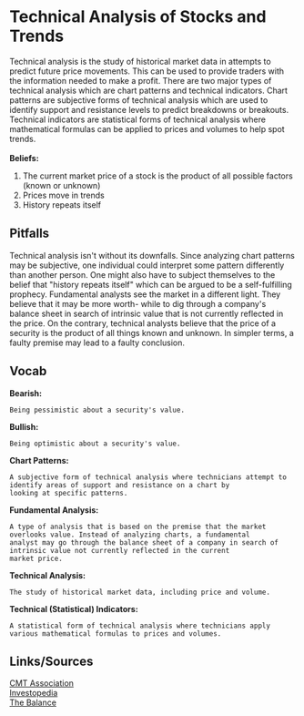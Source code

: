 # Technical Analysis of Stocks and Trends

Technical analysis is the study of historical market data in attempts to predict future price movements. This can be used to provide
traders with the information needed to make a profit. There are two major types of technical analysis which are chart patterns and
technical indicators. Chart patterns are subjective forms of technical analysis which are used to identify support and resistance levels
to predict breakdowns or breakouts. Technical indicators are statistical forms of technical analysis where mathematical formulas can be
applied to prices and volumes to help spot trends. <br> <br>
<b>Beliefs:</b><br>
1. The current market price of a stock is the product of all possible factors (known or unknown)<br>
2. Prices move in trends<br>
3. History repeats itself

## Pitfalls

Technical analysis isn't without its downfalls. Since analyzing chart patterns may be subjective, one individual could interpret some
pattern differently than another person. One might also have to subject themselves to the belief that "history repeats itself" which can be
argued to be a self-fulfilling prophecy. Fundamental analysts see the market in a different light. They believe that it may be more worth-
while to dig through a company's balance sheet in search of intrinsic value that is not currently reflected in the price. On the contrary,
technical analysts believe that the price of a security is the product of all things known and unknown. In simpler terms, a faulty premise
may lead to a faulty conclusion.

## Vocab

<b>Bearish:</b>
```
Being pessimistic about a security's value.
```

<b>Bullish:</b>
```
Being optimistic about a security's value.
```

<b>Chart Patterns:</b>
```
A subjective form of technical analysis where technicians attempt to identify areas of support and resistance on a chart by
looking at specific patterns.
```

<b>Fundamental Analysis:</b>
```
A type of analysis that is based on the premise that the market overlooks value. Instead of analyzing charts, a fundamental
analyst may go through the balance sheet of a company in search of intrinsic value not currently reflected in the current
market price.
```

<b>Technical Analysis:</b>
```
The study of historical market data, including price and volume.
```

<b>Technical (Statistical) Indicators:</b>
```
A statistical form of technical analysis where technicians apply various mathematical formulas to prices and volumes.
```

## Links/Sources
[CMT Association](https://cmtassociation.org/kb/technical-analysis-three-premises/)<br>
[Investopedia](https://www.investopedia.com/terms/t/technical-analysis-of-stocks-and-trends.asp)<br>
[The Balance](https://www.thebalance.com/what-do-long-short-bullish-and-bearish-mean-1030894)<br>
